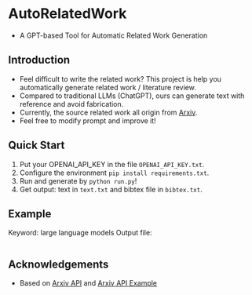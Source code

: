 # AutoRelatedWork

* A GPT-based Tool for Automatic Related Work Generation

## Introduction

* Feel difficult to write the related work? This project is help you automatically generate related work / literature review.
* Compared to traditional LLMs (ChatGPT), ours can generate text with reference and avoid fabrication.
* Currently, the source related work all origin from [Arxiv](https://arxiv.org/).
* Feel free to modify prompt and improve it!

## Quick Start

1. Put your OPENAI_API_KEY in the file `OPENAI_API_KEY.txt`.
2. Configure the environment `pip install requirements.txt`.
3. Run and generate by `python run.py`!
4. Get output: text in `text.txt` and bibtex file in `bibtex.txt`.

## Example

Keyword: large language models
Output file:
```txt

```

## Acknowledgements

* Based on [Arxiv API](https://info.arxiv.org/help/api/index.html) and [Arxiv API Example](https://info.arxiv.org/help/api/examples/python_arXiv_parsing_example.txt)